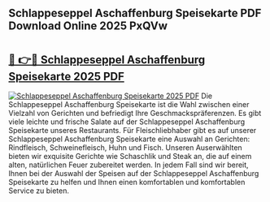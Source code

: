 ## Schlappeseppel Aschaffenburg Speisekarte PDF Download Online 2025 PxQVw

# <h2><a href="http://gc7q48.nevu.top/?p=Schlappeseppel+Aschaffenburg+Speisekarte">🔗 👉🔴 Schlappeseppel Aschaffenburg Speisekarte 2025 PDF</a></h2>

[![Schlappeseppel Aschaffenburg Speisekarte 2025 PDF](https://i.imgur.com/dBaPXMq.png)](http://gc7q48.nevu.top/?p=Schlappeseppel+Aschaffenburg+Speisekarte)
Die Schlappeseppel Aschaffenburg Speisekarte ist die Wahl zwischen einer Vielzahl von Gerichten und befriedigt Ihre Geschmackspräferenzen. Es gibt viele leichte und frische Salate auf der Schlappeseppel Aschaffenburg Speisekarte unseres Restaurants. Für Fleischliebhaber gibt es auf unserer Schlappeseppel Aschaffenburg Speisekarte eine Auswahl an Gerichten: Rindfleisch, Schweinefleisch, Huhn und Fisch. Unseren Auserwählten bieten wir exquisite Gerichte wie Schaschlik und Steak an, die auf einem alten, natürlichen Feuer zubereitet werden. In jedem Fall sind wir bereit, Ihnen bei der Auswahl der Speisen auf der Schlappeseppel Aschaffenburg Speisekarte zu helfen und Ihnen einen komfortablen und komfortablen Service zu bieten.
